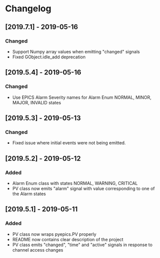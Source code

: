 # Changelog

## [2019.7.1] - 2019-05-16
### Changed
- Support Numpy array values when emitting "changed" signals
- Fixed GObject.idle_add deprecation  

## [2019.5.4] - 2019-05-16
### Changed
- Use EPICS Alarm Severity names for Alarm Enum NORMAL, MINOR, MAJOR, INVALID states 

## [2019.5.3] - 2019-05-13
### Changed
- Fixed issue where initial events were not being emitted. 

## [2019.5.2] - 2019-05-12
### Added
- Alarm Enum class with states NORMAL, WARNING, CRITICAL
- PV class now emits "alarm" signal with value corresponding to one of the Alarm states

## [2019.5.1] - 2019-05-11
### Added
- PV class now wraps pyepics.PV properly
- README now contains clear description of the project
- PV class emits "changed", "time" and "active" signals in response to channel access changes 